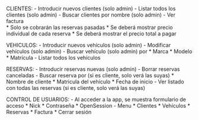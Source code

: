 CLIENTES:
    - Introducir nuevos clientes (solo admin)
    - Listar todos los clientes (solo admin)
    - Buscar clientes por nombre (solo admin)
    - Ver factura  
        * Solo se cobrarán las reservas pasadas
        * Se deberá mostrar precio individual de cada reserva
        * Se deberá mostrar el precio total a pagar

VEHICULOS:
    - Introducir nuevos vehículos (solo admin)
    - Modificar vehículos (solo admin)
    - Buscar vehículo (solo admin) por
        * Marca
        * Modelo 
        * Matrícula 
    - Listar todos los vehículos

RESERVAS:
    - Introducir reservas nuevas (solo admin)
    - Borrar reservas canceladas
    - Buscar reserva por (si es cliente, solo verá las suyas)
        * Nombre de cliente
        * Matricula del vehículo
        * Fecha de inicio
    - Ver listado con todas las reservas (si es cliente, solo verá las suyas)

CONTROL DE USUARIOS:
    -  Al acceder a la app, se muestra formulario de acceso
        * Nick
        * Contraseña
        * OpenSession
    - Menu
        * Clientes
        * Vehículos
        * Reservas
        * Factura
        * Cerrar sesión